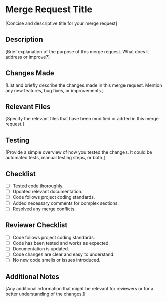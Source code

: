 # Merge Request Title

[Concise and descriptive title for your merge request]

## Description

[Brief explanation of the purpose of this merge request. What does it address or improve?]

## Changes Made

[List and briefly describe the changes made in this merge request. Mention any new features, bug fixes, or improvements.]

## Relevant Files

[Specify the relevant files that have been modified or added in this merge request.]

## Testing

[Provide a simple overview of how you tested the changes. It could be automated tests, manual testing steps, or both.]

## Checklist

- [ ] Tested code thoroughly.
- [ ] Updated relevant documentation.
- [ ] Code follows project coding standards.
- [ ] Added necessary comments for complex sections.
- [ ] Resolved any merge conflicts.

## Reviewer Checklist

- [ ] Code follows project coding standards.
- [ ] Code has been tested and works as expected.
- [ ] Documentation is updated.
- [ ] Code changes are clear and easy to understand.
- [ ] No new code smells or issues introduced.

## Additional Notes

[Any additional information that might be relevant for reviewers or for a better understanding of the changes.]
